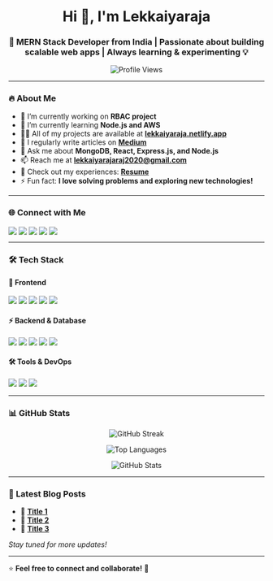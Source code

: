 <h1 align="center">Hi 👋, I'm Lekkaiyaraja</h1>
<h3 align="center">🚀 MERN Stack Developer from India | Passionate about building scalable web apps | Always learning & experimenting 💡</h3>

<p align="center">
  <img src="https://komarev.com/ghpvc/?username=lekkaiyaraja&label=Profile%20views&color=0e75b6&style=flat" alt="Profile Views" />
</p>

---

### 🔥 About Me
- 🔭 I’m currently working on **RBAC project**
- 🌱 I’m currently learning **Node.js and AWS**
- 👨‍💻 All of my projects are available at **[lekkaiyaraja.netlify.app](https://lekkaiyaraja.netlify.app)**
- 📝 I regularly write articles on **[Medium](https://medium.com/@lekkaiyarajaraj2020)**
- 💬 Ask me about **MongoDB, React, Express.js, and Node.js**
- 📫 Reach me at **lekkaiyarajaraj2020@gmail.com**
- 📄 Check out my experiences: **[Resume](https://docs.google.com/document/d/1cp-FY7yBRltjlXhISZ6MeRydHTH6xSLRtYH6U8xYcXg/edit?usp=drive_link)**
- ⚡ Fun fact: **I love solving problems and exploring new technologies!**  

---

### 🌐 Connect with Me
<p align="left">
  <a href="https://twitter.com/lekkaiyaraja" target="_blank"><img align="center" src="https://img.shields.io/badge/Twitter-1DA1F2?style=for-the-badge&logo=twitter&logoColor=white" /></a>
  <a href="https://linkedin.com/in/lekkaiyaraja" target="_blank"><img align="center" src="https://img.shields.io/badge/LinkedIn-0077B5?style=for-the-badge&logo=linkedin&logoColor=white" /></a>
  <a href="https://fb.com/lekkaiyaraja" target="_blank"><img align="center" src="https://img.shields.io/badge/Facebook-1877F2?style=for-the-badge&logo=facebook&logoColor=white" /></a>
  <a href="https://instagram.com/stories_of_mine" target="_blank"><img align="center" src="https://img.shields.io/badge/Instagram-E4405F?style=for-the-badge&logo=instagram&logoColor=white" /></a>
  <a href="https://medium.com/@lekkaiyarajaraj2020" target="_blank"><img align="center" src="https://img.shields.io/badge/Medium-12100E?style=for-the-badge&logo=medium&logoColor=white" /></a>
</p>

---

### 🛠 Tech Stack
#### 🚀 Frontend
<p>
  <img src="https://img.shields.io/badge/React-20232A?style=for-the-badge&logo=react&logoColor=61DAFB" />
  <img src="https://img.shields.io/badge/JavaScript-F7DF1E?style=for-the-badge&logo=javascript&logoColor=black" />
  <img src="https://img.shields.io/badge/HTML5-E34F26?style=for-the-badge&logo=html5&logoColor=white" />
  <img src="https://img.shields.io/badge/CSS3-1572B6?style=for-the-badge&logo=css3&logoColor=white" />
  <img src="https://img.shields.io/badge/Bootstrap-563D7C?style=for-the-badge&logo=bootstrap&logoColor=white" />
</p>

#### ⚡ Backend & Database
<p>
  <img src="https://img.shields.io/badge/Node.js-43853D?style=for-the-badge&logo=node.js&logoColor=white" />
  <img src="https://img.shields.io/badge/Express.js-000000?style=for-the-badge&logo=express&logoColor=white" />
  <img src="https://img.shields.io/badge/MongoDB-4EA94B?style=for-the-badge&logo=mongodb&logoColor=white" />
  <img src="https://img.shields.io/badge/MySQL-005C84?style=for-the-badge&logo=mysql&logoColor=white" />
  <img src="https://img.shields.io/badge/Oracle-F80000?style=for-the-badge&logo=oracle&logoColor=white" />
</p>

#### 🛠 Tools & DevOps
<p>
  <img src="https://img.shields.io/badge/Git-F05032?style=for-the-badge&logo=git&logoColor=white" />
  <img src="https://img.shields.io/badge/GitHub-181717?style=for-the-badge&logo=github&logoColor=white" />
  <img src="https://img.shields.io/badge/AWS-232F3E?style=for-the-badge&logo=amazon-aws&logoColor=white" />
</p>

---

### 📊 GitHub Stats
<p align="center">
  <img src="https://github-readme-streak-stats.herokuapp.com/?user=lekkaiyaraja&theme=dark&hide_border=true" alt="GitHub Streak" />
</p>
<p align="center">
  <img src="https://github-readme-stats.vercel.app/api/top-langs?username=lekkaiyaraja&show_icons=true&locale=en&layout=compact&theme=dark" alt="Top Languages" />
</p>
<p align="center">
  <img src="https://github-readme-stats.vercel.app/api?username=lekkaiyaraja&show_icons=true&theme=dark" alt="GitHub Stats" />
</p>

---

### 🚀 Latest Blog Posts
<!-- BLOG-POST-LIST:START -->
- 📝 **[Title 1](https://medium.com/@lekkaiyarajaraj2020/difference-between-http-1-1-vs-http-2-fc04a1af88b0)**
- 📝 **[Title 2](https://medium.com/@lekkaiyarajaraj2020/objects-in-javascript-e126334b241b)**
- 📝 **[Title 3](https://medium.com/@lekkaiyarajaraj2020/document-vs-window-objects-580a9afaf62f)**
<!-- BLOG-POST-LIST:END -->

*Stay tuned for more updates!*

---

⭐ **Feel free to connect and collaborate!** 🚀
